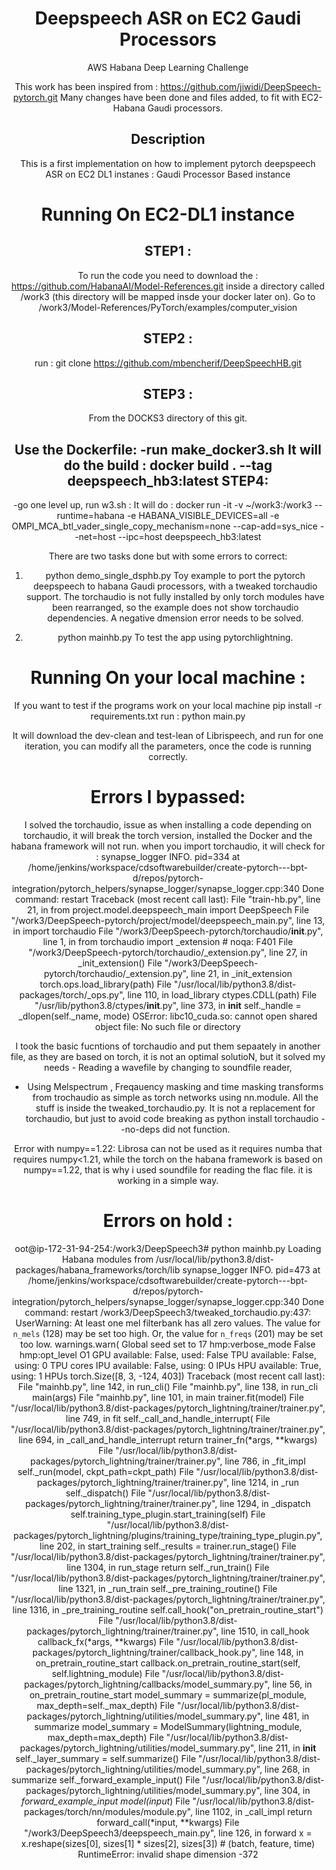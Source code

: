 <div align="center">    
 
# Deepspeech ASR on EC2 Gaudi Processors
AWS Habana 
Deep Learning Challenge 

This work has been inspired from : https://github.com/jiwidi/DeepSpeech-pytorch.git
Many changes have been done and files added, to fit with EC2-Habana Gaudi processors.
 
## Description   
This is a first implementation on how to implement pytorch deepspeech ASR on EC2 DL1 instanes : Gaudi Processor Based instance

Running On EC2-DL1 instance 
===========================
 
STEP1 :
-------

 To run the code you need to download the : https://github.com/HabanaAI/Model-References.git
inside a directory called /work3 (this directory will be mapped insde your docker later on).
Go to /work3/Model-References/PyTorch/examples/computer_vision 

STEP2 :
------- 

 run :
 git clone https://github.com/mbencherif/DeepSpeechHB.git

STEP3 :
-------

 From the DOCKS3 directory of this git.
  
Use the Dockerfile:
 -run make_docker3.sh
       It will do the build : docker build . --tag deepspeech_hb3:latest
STEP4:
--------
 -go one level up, run w3.sh : 
       It will do :
          docker run -it -v ~/work3:/work3 --runtime=habana -e HABANA_VISIBLE_DEVICES=all -e OMPI_MCA_btl_vader_single_copy_mechanism=none --cap-add=sys_nice  --net=host --ipc=host deepspeech_hb3:latest

There are two tasks done but with some errors to correct:
  1. python demo_single_dsphb.py 
   Toy example to port the pytorch deepspeech to habana Gaudi processors, with a tweaked torchaudio support.
   The torchaudio is not fully installed by only torch modules have been rearranged, so the example does not show torchaudio dependencies.
   A negative dmension error needs to be solved. 
 
 2. python mainhb.py 
 To test the app using pytorchlightning.



 Running On your local machine :
================================

If you want to test if the programs work on your local machine 
 pip install -r requirements.txt
 run : python main.py
 
  It will download the dev-clean and test-lean of Librispeech, and run for one iteration, 
 you can modify all the parameters, once the code is running correctly.
 
 Errors I bypassed:
 ==================
 I solved the torchaudio, issue as when installing a code depending on torchaudio, it will break the torch version, installed the Docker and the habana framework will not run.
 when you import torchaudio, it will check for : 
 synapse_logger INFO. pid=334 at /home/jenkins/workspace/cdsoftwarebuilder/create-pytorch---bpt-d/repos/pytorch-integration/pytorch_helpers/synapse_logger/synapse_logger.cpp:340 Done command: restart
Traceback (most recent call last):
  File "train-hb.py", line 21, in <module>
    from project.model.deepspeech_main import DeepSpeech
  File "/work3/DeepSpeech-pytorch/project/model/deepspeech_main.py", line 13, in <module>
    import torchaudio
  File "/work3/DeepSpeech-pytorch/torchaudio/__init__.py", line 1, in <module>
    from torchaudio import _extension  # noqa: F401
  File "/work3/DeepSpeech-pytorch/torchaudio/_extension.py", line 27, in <module>
    _init_extension()
  File "/work3/DeepSpeech-pytorch/torchaudio/_extension.py", line 21, in _init_extension
    torch.ops.load_library(path)
  File "/usr/local/lib/python3.8/dist-packages/torch/_ops.py", line 110, in load_library
    ctypes.CDLL(path)
  File "/usr/lib/python3.8/ctypes/__init__.py", line 373, in __init__
    self._handle = _dlopen(self._name, mode)
OSError: libc10_cuda.so: cannot open shared object file: No such file or directory

 I took the basic fucntions of torchaudio and put them sepaately in another file, as they are based on torch, it is not an optimal solutioN, but it solved my needs - Reading a wavefile by changing to soundfile reader,
- Using Melspectrum , Freqauency masking and time masking transforms from trochaudio as simple as torch networks using nn.module.
 All the stuff is inside the tweaked_torchaudio.py. It is not a replacement for torchaudio, but just to avoid code breaking as python install torchaudio --no-deps did not function.
 
 Error with numpy==1.22:
 Librosa can not be used as it requires numba that requires numpy<1.21, while the torch on the habana framework is based on numpy==1.22, that is why i used soundfile for reading the flac file. it is working in a simple way.
 
                                                                        
 Errors on hold :
==================
oot@ip-172-31-94-254:/work3/DeepSpeech3# python mainhb.py 
Loading Habana modules from /usr/local/lib/python3.8/dist-packages/habana_frameworks/torch/lib
synapse_logger INFO. pid=473 at /home/jenkins/workspace/cdsoftwarebuilder/create-pytorch---bpt-d/repos/pytorch-integration/pytorch_helpers/synapse_logger/synapse_logger.cpp:340 Done command: restart
/work3/DeepSpeech3/tweaked_torchaudio.py:437: UserWarning: At least one mel filterbank has all zero values. The value for `n_mels` (128) may be set too high. Or, the value for `n_freqs` (201) may be set too low.
  warnings.warn(
Global seed set to 17
hmp:verbose_mode  False
hmp:opt_level O1
GPU available: False, used: False
TPU available: False, using: 0 TPU cores
IPU available: False, using: 0 IPUs
HPU available: True, using: 1 HPUs
torch.Size([8, 3, -124, 403])
Traceback (most recent call last):
  File "mainhb.py", line 142, in <module>
    run_cli()
  File "mainhb.py", line 138, in run_cli
    main(args)
  File "mainhb.py", line 101, in main
    trainer.fit(model)
  File "/usr/local/lib/python3.8/dist-packages/pytorch_lightning/trainer/trainer.py", line 749, in fit
    self._call_and_handle_interrupt(
  File "/usr/local/lib/python3.8/dist-packages/pytorch_lightning/trainer/trainer.py", line 694, in _call_and_handle_interrupt
    return trainer_fn(*args, **kwargs)
  File "/usr/local/lib/python3.8/dist-packages/pytorch_lightning/trainer/trainer.py", line 786, in _fit_impl
    self._run(model, ckpt_path=ckpt_path)
  File "/usr/local/lib/python3.8/dist-packages/pytorch_lightning/trainer/trainer.py", line 1214, in _run
    self._dispatch()
  File "/usr/local/lib/python3.8/dist-packages/pytorch_lightning/trainer/trainer.py", line 1294, in _dispatch
    self.training_type_plugin.start_training(self)
  File "/usr/local/lib/python3.8/dist-packages/pytorch_lightning/plugins/training_type/training_type_plugin.py", line 202, in start_training
    self._results = trainer.run_stage()
  File "/usr/local/lib/python3.8/dist-packages/pytorch_lightning/trainer/trainer.py", line 1304, in run_stage
    return self._run_train()
  File "/usr/local/lib/python3.8/dist-packages/pytorch_lightning/trainer/trainer.py", line 1321, in _run_train
    self._pre_training_routine()
  File "/usr/local/lib/python3.8/dist-packages/pytorch_lightning/trainer/trainer.py", line 1316, in _pre_training_routine
    self.call_hook("on_pretrain_routine_start")
  File "/usr/local/lib/python3.8/dist-packages/pytorch_lightning/trainer/trainer.py", line 1510, in call_hook
    callback_fx(*args, **kwargs)
  File "/usr/local/lib/python3.8/dist-packages/pytorch_lightning/trainer/callback_hook.py", line 148, in on_pretrain_routine_start
    callback.on_pretrain_routine_start(self, self.lightning_module)
  File "/usr/local/lib/python3.8/dist-packages/pytorch_lightning/callbacks/model_summary.py", line 56, in on_pretrain_routine_start
    model_summary = summarize(pl_module, max_depth=self._max_depth)
  File "/usr/local/lib/python3.8/dist-packages/pytorch_lightning/utilities/model_summary.py", line 481, in summarize
    model_summary = ModelSummary(lightning_module, max_depth=max_depth)
  File "/usr/local/lib/python3.8/dist-packages/pytorch_lightning/utilities/model_summary.py", line 211, in __init__
    self._layer_summary = self.summarize()
  File "/usr/local/lib/python3.8/dist-packages/pytorch_lightning/utilities/model_summary.py", line 268, in summarize
    self._forward_example_input()
  File "/usr/local/lib/python3.8/dist-packages/pytorch_lightning/utilities/model_summary.py", line 304, in _forward_example_input
    model(input_)
  File "/usr/local/lib/python3.8/dist-packages/torch/nn/modules/module.py", line 1102, in _call_impl
    return forward_call(*input, **kwargs)
  File "/work3/DeepSpeech3/deepspeech_main.py", line 126, in forward
    x = x.reshape(sizes[0], sizes[1] * sizes[2], sizes[3])  # (batch, feature, time)
RuntimeError: invalid shape dimension -372
 
 
 
 
 


